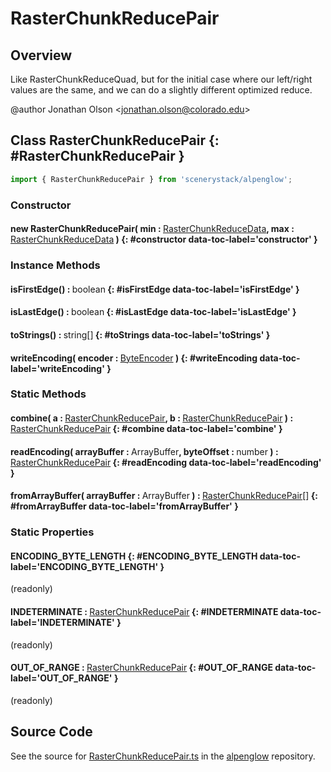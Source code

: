 # RasterChunkReducePair

## Overview

Like RasterChunkReduceQuad, but for the initial case where our left/right values are the same, and we can do a
slightly different optimized reduce.

@author Jonathan Olson &lt;jonathan.olson@colorado.edu&gt;

## Class RasterChunkReducePair {: #RasterChunkReducePair }


```js
import { RasterChunkReducePair } from 'scenerystack/alpenglow';
```
### Constructor

#### new RasterChunkReducePair( min : <span style="font-weight: 400;">[RasterChunkReduceData](../alpenglow/RasterChunkReduceData.md)</span>, max : <span style="font-weight: 400;">[RasterChunkReduceData](../alpenglow/RasterChunkReduceData.md)</span> ) {: #constructor data-toc-label='constructor' }

### Instance Methods

#### isFirstEdge() : <span style="font-weight: 400;"><span style="color: hsla(calc(var(--md-hue) + 180deg),80%,40%,1);">boolean</span></span> {: #isFirstEdge data-toc-label='isFirstEdge' }

#### isLastEdge() : <span style="font-weight: 400;"><span style="color: hsla(calc(var(--md-hue) + 180deg),80%,40%,1);">boolean</span></span> {: #isLastEdge data-toc-label='isLastEdge' }

#### toStrings() : <span style="font-weight: 400;"><span style="color: hsla(calc(var(--md-hue) + 180deg),80%,40%,1);">string</span>[]</span> {: #toStrings data-toc-label='toStrings' }

#### writeEncoding( encoder : <span style="font-weight: 400;">[ByteEncoder](../alpenglow/ByteEncoder.md)</span> ) {: #writeEncoding data-toc-label='writeEncoding' }

### Static Methods

#### combine( a : <span style="font-weight: 400;">[RasterChunkReducePair](../alpenglow/RasterChunkReducePair.md)</span>, b : <span style="font-weight: 400;">[RasterChunkReducePair](../alpenglow/RasterChunkReducePair.md)</span> ) : <span style="font-weight: 400;">[RasterChunkReducePair](../alpenglow/RasterChunkReducePair.md)</span> {: #combine data-toc-label='combine' }

#### readEncoding( arrayBuffer : <span style="font-weight: 400;">ArrayBuffer</span>, byteOffset : <span style="font-weight: 400;"><span style="color: hsla(calc(var(--md-hue) + 180deg),80%,40%,1);">number</span></span> ) : <span style="font-weight: 400;">[RasterChunkReducePair](../alpenglow/RasterChunkReducePair.md)</span> {: #readEncoding data-toc-label='readEncoding' }

#### fromArrayBuffer( arrayBuffer : <span style="font-weight: 400;">ArrayBuffer</span> ) : <span style="font-weight: 400;">[RasterChunkReducePair](../alpenglow/RasterChunkReducePair.md)[]</span> {: #fromArrayBuffer data-toc-label='fromArrayBuffer' }

### Static Properties

#### ENCODING_BYTE_LENGTH {: #ENCODING_BYTE_LENGTH data-toc-label='ENCODING_BYTE_LENGTH' }

(readonly)

#### INDETERMINATE : <span style="font-weight: 400;">[RasterChunkReducePair](../alpenglow/RasterChunkReducePair.md)</span> {: #INDETERMINATE data-toc-label='INDETERMINATE' }

(readonly)

#### OUT_OF_RANGE : <span style="font-weight: 400;">[RasterChunkReducePair](../alpenglow/RasterChunkReducePair.md)</span> {: #OUT_OF_RANGE data-toc-label='OUT_OF_RANGE' }

(readonly)



## Source Code

See the source for [RasterChunkReducePair.ts](https://github.com/phetsims/alpenglow/blob/main/js/parallel/raster-clip/RasterChunkReducePair.ts) in the [alpenglow](https://github.com/phetsims/alpenglow) repository.
